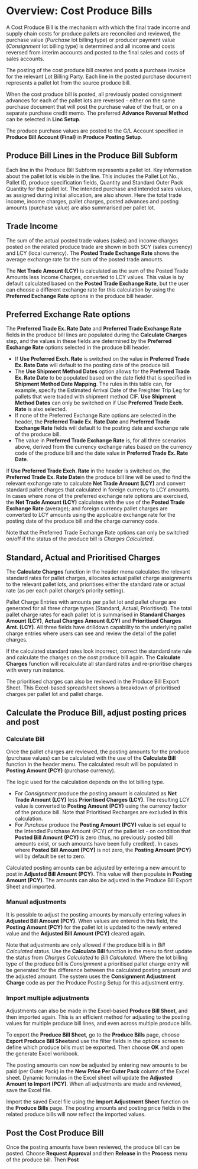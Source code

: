 # Overview: Cost Produce Bills

A Cost Produce Bill is the mechanism with which the final trade income and supply chain costs for produce pallets are reconciled and reviewed, the purchase value (*Purchase* lot billing type) or producer payment value (*Consignment* lot billing type) is determined and all income and costs reversed from interim accounts and posted to the final sales and costs of sales accounts.

  


The posting of the cost produce bill creates and posts a purchase invoice for the relevant Lot Billing Party. Each line in the posted purchase document represents a pallet lot from the source produce bill.

  


When the cost produce bill is posted, all previously posted consignment advances for each of the pallet lots are reversed - either on the same purchase document that will post the purchase value of the fruit, or on a separate purchase credit memo. The preferred **Advance Reversal Method** can be selected in **Linc Setup**.

  


The produce purchase values are posted to the G/L Account specified in **Produce Bill Account (Final)** in **Produce Posting Setup**.

  


Produce Bill Lines in the Produce Bill Subform
----------------------------------------------

Each line in the Produce Bill Subform represents a pallet lot. Key information about the pallet lot is visible in the line. This includes the Pallet Lot No., Pallet ID, produce specification fields, Quantity and Standard Outer Pack Quantity for the pallet lot. The intended purchase and intended sales values, as assigned during initial allocation, are also shown. Here the total trade income, income charges, pallet charges, posted advances and posting amounts (purchase value) are also summarised per pallet lot.

  


Trade Income
------------

The sum of the actual posted trade values (sales) and income charges posted on the related produce trade are shown in both SCY (sales currency) and LCY (local currency). The **Posted Trade Exchange Rate** shows the average exchange rate for the sum of the posted trade amounts.

  


The **Net Trade Amount (LCY)** is calculated as the sum of the Posted Trade Amounts less Income Charges, converted to LCY values. This value is by default calculated based on the **Posted Trade Exchange Rate**, but the user can choose a different exchange rate for this calculation by using the **Preferred Exchange Rate** options in the produce bill header.

  


Preferred Exchange Rate options
-------------------------------

The **Preferred Trade Ex. Rate Date** and **Preferred Trade Exchange Rate** fields in the produce bill lines are populated during the **Calculate Charges** step, and the values in these fields are determined by the **Preferred Exchange Rate** options selected in the produce bill header.

* If **Use Preferred Exch. Rate** is switched on the value in **Preferred Trade Ex. Rate Date** will default to the posting date of the produce bill.
* The **Use Shipment Method Dates** option allows for the **Preferred Trade Ex. Rate Date** to be populated based on the date field that is specified in **Shipment Method Date Mapping**. The rules in this table can, for example, specify the Estimated Arrival Date of the Freighter Trip Leg for pallets that were traded with shipment method CIF. **Use Shipment Method Dates** can only be switched on if Use **Preferred Trade Exch. Rate** is also selected.
* If none of the Preferred Exchange Rate options are selected in the header, the **Preferred Trade Ex. Rate Date** and **Preferred Trade Exchange Rate** fields will default to the posting date and exchange rate of the produce bill.
* The value in **Preferred Trade Exchange Rate** is, for all three scenarios above, derived from the currency exchange rates based on the currency code of the produce bill and the date value in **Preferred Trade Ex. Rate Date**.

If **Use Preferred Trade Exch. Rate** in the header is switched on, the **Preferred Trade Ex. Rate Date**in the produce bill line will be used to find the relevant exchange rate to calculate **Net Trade Amount (LCY)** and convert standard pallet charges that calculated in foreign currency to LCY amounts. In cases where none of the preferred exchange rate options are exercised, the **Net Trade Amount (LCY)** calculates with the use of the **Posted Trade Exchange Rate** (average); and foreign currency pallet charges are converted to LCY amounts using the applicable exchange rate for the posting date of the produce bill and the charge currency code.

  


Note that the Preferred Trade Exchange Rate options can only be switched on/off if the status of the produce bill is *Charges Calculated*.

  


Standard, Actual and Prioritised Charges
----------------------------------------

The **Calculate Charges** function in the header menu calculates the relevant standard rates for pallet charges, allocates actual pallet charge assignments to the relevant pallet lots, and prioritises either the standard rate or actual rate (as per each pallet charge’s priority setting).

  


Pallet Charge Entries with amounts per pallet lot and pallet charge are generated for all three charge types (Standard, Actual, Prioritised). The total pallet charge rates for each pallet lot is summarised in **Standard Charges Amount (LCY)**, **Actual Charges Amount (LCY)** and **Prioritised Charges Amt. (LCY)**. All three fields have drilldown capability to the underlying pallet charge entries where users can see and review the detail of the pallet charges.

  


If the calculated standard rates look incorrect, correct the standard rate rule and calculate the charges on the cost produce bill again. The **Calculate Charges** function will recalculate all standard rates and re-prioritise charges with every run instance.

  


The prioritised charges can also be reviewed in the Produce Bill Export Sheet. This Excel-based spreadsheet shows a breakdown of prioritised charges per pallet lot and pallet charge.

  


Calculate the Produce Bill, adjust posting prices and post
----------------------------------------------------------

### **Calculate Bill**

Once the pallet charges are reviewed, the posting amounts for the produce (purchase values) can be calculated with the use of the **Calculate Bill** function in the header menu. The calculated result will be populated in **Posting Amount (PCY)** (purchase currency).

  


The logic used for the calculation depends on the lot billing type.

* For *Consignment* produce the posting amount is calculated as **Net Trade Amount (LCY)** less **Prioritised Charges (LCY)**. The resulting LCY value is converted to **Posting Amount (PCY)** using the currency factor of the produce bill. Note that Prioritised Recharges are excluded in this calculation.
* For *Purchase* produce the **Posting Amount (PCY)** value is set equal to the Intended Purchase Amount (PCY) of the pallet lot - on condition that **Posted Bill Amount (PCY)** is zero (thus, no previously posted bill amounts exist, or such amounts have been fully credited). In cases where **Posted Bill Amount (PCY)** is not zero, the **Posting Amount (PCY)** will by default be set to zero.

  


Calculated posting amounts can be adjusted by entering a new amount to post in **Adjusted Bill Amount (PCY)**. This value will then populate in **Posting Amount (PCY)**. The amounts can also be adjusted in the Produce Bill Export Sheet and imported.

  


### **Manual adjustments**

It is possible to adjust the posting amounts by manually entering values in **Adjusted Bill Amount (PCY)**. When values are entered in this field, the **Posting Amount (PCY)** for the pallet lot is updated to the newly entered value and the **Adjusted Bill Amount (PCY)** cleared again.

  


Note that adjustments are only allowed if the produce bill is in *Bill Calculated* status. Use the **Calculate Bill** function in the menu to first update the status from *Charges Calculated* to *Bill Calculated*. Where the lot billing type of the produce bill is *Consignment* a prioritised pallet charge entry will be generated for the difference between the calculated posting amount and the adjusted amount. The system uses the **Consignment Adjustment Charge** code as per the Produce Posting Setup for this adjustment entry.

  


### **Import multiple adjustments**

Adjustments can also be made in the Excel-based **Produce Bill Sheet**, and then imported again. This is an efficient method for adjusting to the posting values for multiple produce bill lines, and even across multiple produce bills.

  


To export the **Produce Bill Sheet**, go to the **Produce Bills** page, choose **Export Produce Bill Sheet**and use the filter fields in the options screen to define which produce bills must be exported. Then choose **OK** and open the generate Excel workbook.

  


The posting amounts can now be adjusted by entering new amounts to be paid (per Outer Pack) in the **New Price Per Outer Pack** column of the Excel sheet. Dynamic formulas in the Excel sheet will update the **Adjusted Amount to Import (PCY)**. When all adjustments are made and reviewed, save the Excel file.

  


Import the saved Excel file using the **Import Adjustment Sheet** function on the **Produce Bills** page. The posting amounts and posting price fields in the related produce bills will now reflect the imported values.

  


Post the Cost Produce Bill
--------------------------

Once the posting amounts have been reviewed, the produce bill can be posted. Choose **Request Approval** and then **Release** in the **Process** menu of the produce bill. Then **Post**

 

